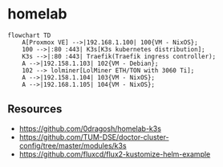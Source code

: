 # homelab

```mermaid
flowchart TD
	A[Proxmox VE] -->|192.168.1.100| 100{VM - NixOS};
	100 -->|:80 :443| K3s[K3s kubernetes distribution];
	K3s -->|:80 :443| Traefik(Traefik ingress controller);
	A -->|192.158.1.103| 102{VM - Debian};
	102 --> lolminer[LolMiner ETH/TON with 3060 Ti];
	A -->|192.158.1.104| 103{VM - NixOS};
	A -->|192.168.1.105| 104{VM - NixOS};
```

## Resources

- https://github.com/0dragosh/homelab-k3s
- https://github.com/TUM-DSE/doctor-cluster-config/tree/master/modules/k3s
- https://github.com/fluxcd/flux2-kustomize-helm-example
